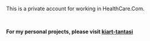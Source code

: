 This is a private account for working in HealthCare.Com.

<br>

**For my personal projects, please visit [kiart-tantasi](https://github.com/kiart-tantasi)**
